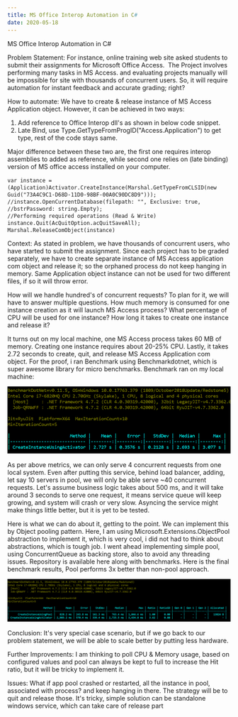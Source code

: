 ```yaml
---
title: MS Office Interop Automation in C#
date: 2020-05-18
---
```

MS Office Interop Automation in C#

Problem Statement: For instance, online training web site asked students to submit their assignments for Microsoft Office Access.  The Project involves performing many tasks in MS Access. and evaluating projects manually will be impossible for site with thousands of concurrent users. So, it will require automation for instant feedback and accurate grading; right?

How to automate: We have to create & release instance of MS Access Application object. However, it can be achieved in two ways:

1. Add reference to Office Interop dll's as shown in below code snippet.
2. Late Bind, use Type.GetTypeFromProgID("Access.Application") to get type, rest of the code stays same. 

Major difference between these two are, the first one requires interop assemblies to added as reference, while second one relies on (late binding) version of MS office access installed on your computer. 

```
var instance =(Application)Activator.CreateInstance(Marshal.GetTypeFromCLSID(new Guid("73A4C9C1-D68D-11D0-98BF-00A0C90DC8D9")));
//instance.OpenCurrentDatabase(filepath: "", Exclusive: true, //bstrPassword: string.Empty);
//Performing required operations (Read & Write) 
instance.Quit(AcQuitOption.acQuitSaveAll);
Marshal.ReleaseComObject(instance)

```

Context: As stated in problem, we have thousands of concurrent users,  who have started to submit the assignment. Since each project  has to be graded separately, we have to create separate instance of MS Access application com object and release it; so the orphaned process do not keep hanging in memory. Same Application object instance can not be used for two different files, if  so it will throw error. 

How will we handle hundred's of concurrent requests? To plan for it, we will have to answer multiple questions. How much memory is consumed for one instance creation as it will launch MS Access process? What percentage of CPU will be used for one instance? How long it takes to create one instance and release it?

It turns out on my local machine, one MS Access process takes 60 MB of memory. Creating one instance requires about 20-25% CPU. Lastly, it takes 2.72 seconds to create, quit, and release MS Access Application com object. For the proof, i ran Benchmark using Benchmarkdotnet, which is super awesome library for micro benchmarks. Benchmark ran on my local machine:

![Non-Pool Benchmark](../assets/ms-office-nopool-benchmark.png)

As per above metrics, we can only serve 4 concurrent requests from one local system. Even after putting this service, behind load balancer, adding, let say 10 servers in pool, we will only be able serve ~40 concurrent requests. Let's assume business logic takes about 500 ms, and it will take around 3 seconds to serve one request, it means service queue will keep growing, and system will crash or very slow. Asyncing the service might make things little better, but it is yet to be tested.

Here is what we can do about it, getting to the point. We can implement this by Object pooling pattern. Here, I am using Microsoft.Extensions.ObjectPool abstraction to implement it, which is very cool, i did not had to think about abstractions, which is tough job. I went ahead implementing simple pool, using ConcurrentQueue as backing store, also to avoid any threading issues. Repository is available here along with benchmarks. Here is the final benchmark results, Pool performs 3x better than non-pool approach.

![Non-Pool Benchmark](../assets/ms-office-pool-vs-nonpool-benchmark.png)

Conclusion: It's very special case scenario, but if we go back to our problem statement, we will be able to scale better by putting less hardware. 

Further Improvements: I am thinking to poll CPU & Memory usage, based on configured values and pool can always be kept to full to increase the Hit ratio, but it will be tricky to implement it.

Issues: What if app pool crashed or restarted, all the instance in pool, associated with process? and keep hanging in there. The strategy will be to quit and release those. It's tricky, simple solution can be standalone windows service, which can take care of release part